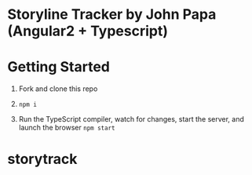 # Storyline Tracker by John Papa (Angular2 + Typescript)

# Getting Started

1. Fork and clone this repo

1. `npm i`

1. Run the TypeScript compiler, watch for changes, start the server, and launch the browser `npm start`
# storytrack
